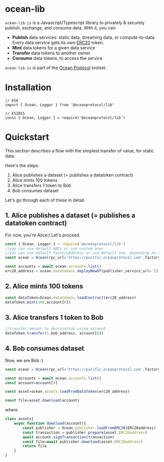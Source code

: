 
# ocean-lib

`ocean-lib-js` is a Javascript/Typescript library to privately & securely publish, exchange, and consume data. With it, you can:
* **Publish** data services: static data, streaming data, or compute-to-data. Every data service gets its own [ERC20](https://github.com/ethereum/EIPs/blob/7f4f0377730f5fc266824084188cc17cf246932e/EIPS/eip-20.md) token.
* **Mint** data tokens for a given data service
* **Transfer** data tokens to another owner
* **Consume** data tokens, to access the service

`ocean-lib-js` is part of the [Ocean Protocol](www.oceanprotocol.com) toolset.

# Installation
```
// ES6
import { Ocean, Logger } from '@oceanprotocol/lib'

// ES2015
const { Ocean, Logger } = require('@oceanprotocol/lib')

```

# Quickstart

This section describes a flow with the simplest transfer of value, for static data.

Here's the steps.
1. Alice publishes a dataset (= publishes a datatoken contract)
1. Alice mints 100 tokens
1. Alice transfers 1 token to Bob
1. Bob consumes dataset

Let's go through each of these in detail.


## 1. Alice publishes a dataset (= publishes a datatoken contract)

For now, you're Alice:) Let's proceed.


```javascript
const { Ocean, Logger } = require('@oceanprotocol/lib')
//you can use default ABIs or use custom ones
//you can use default factoryAddress or use default one, depending on the network (auto-determined)
const ocean = Ocean(rpc_url='https://pacific.oceanprotocol.com',factoryABI=Ocean.factoryABI,dataTokenABI=Ocean.dataTokenABI,factoryAddress='0x123',web3Provider: web3)

const accounts = await ocean.accounts.list()
erc20_address = ocean.datatokens.deployNewDT(publisher_service_url='123.com',account[0])
```

## 2. Alice mints 100 tokens

```javascript
const dataToken=Ocean.datatokens.loadContract(erc20_address)
dataToken.mint(100,account[0])
```

## 3. Alice transfers 1 token to Bob

```javascript
//transfer amount to destination using account
dataToken.transfer(1,bob_address, account[0])
```

## 4. Bob consumes dataset

Now, we are Bob :)

```javascript
const ocean = Ocean(rpc_url='https://pacific.oceanprotocol.com',factoryABI=Ocean.factoryABI,dataTokenABI=Ocean.dataTokenABI,factoryAddress='0x123',web3Provider: web3)

const accounts = await ocean.accounts.list()
const account=account[0]

const asset=ocean.assets.loadFromDataToken(erc20_address)

const file=asset.download(account)

```
where
```javascript
class assets{
    async function download(account){
        const publisher = Ocean.publisher.loadFromERC20(ERC20address)
        const transaction = publisher.prepare(asset.ERC20address)
        await account.signTransaction(transaction)
        const file=await publisher.download(asset.ERC20address)
        return file
    }
}
```

